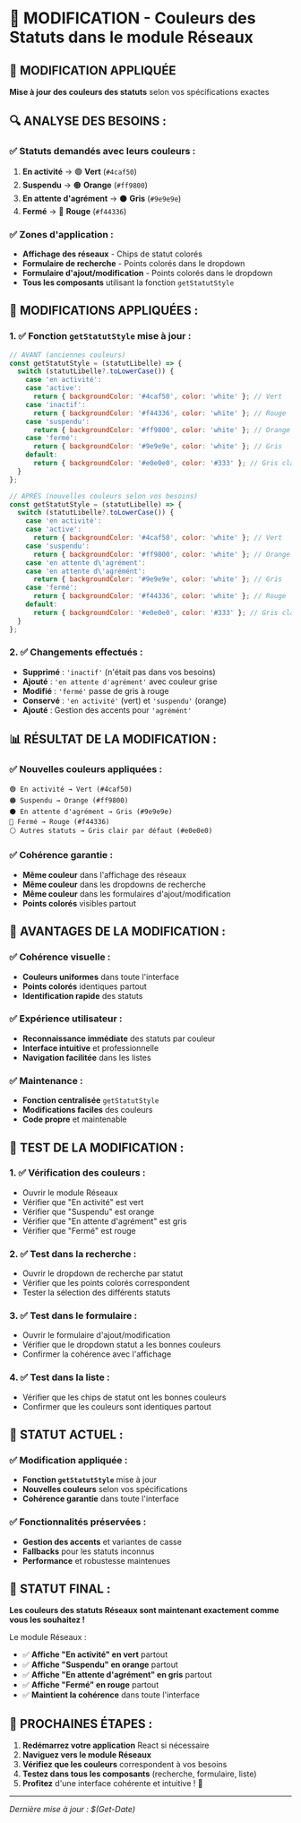 # 🎨 MODIFICATION - Couleurs des Statuts dans le module Réseaux

## 🎯 **MODIFICATION APPLIQUÉE**

**Mise à jour des couleurs des statuts** selon vos spécifications exactes

## 🔍 **ANALYSE DES BESOINS :**

### **✅ Statuts demandés avec leurs couleurs :**
1. **En activité** → 🟢 **Vert** (`#4caf50`)
2. **Suspendu** → 🟠 **Orange** (`#ff9800`)
3. **En attente d'agrément** → ⚫ **Gris** (`#9e9e9e`)
4. **Fermé** → 🔴 **Rouge** (`#f44336`)

### **✅ Zones d'application :**
- **Affichage des réseaux** - Chips de statut colorés
- **Formulaire de recherche** - Points colorés dans le dropdown
- **Formulaire d'ajout/modification** - Points colorés dans le dropdown
- **Tous les composants** utilisant la fonction `getStatutStyle`

## 🔧 **MODIFICATIONS APPLIQUÉES :**

### **1. ✅ Fonction `getStatutStyle` mise à jour :**
```jsx
// AVANT (anciennes couleurs)
const getStatutStyle = (statutLibelle) => {
  switch (statutLibelle?.toLowerCase()) {
    case 'en activité':
    case 'active':
      return { backgroundColor: '#4caf50', color: 'white' }; // Vert
    case 'inactif':
      return { backgroundColor: '#f44336', color: 'white' }; // Rouge
    case 'suspendu':
      return { backgroundColor: '#ff9800', color: 'white' }; // Orange
    case 'fermé':
      return { backgroundColor: '#9e9e9e', color: 'white' }; // Gris
    default:
      return { backgroundColor: '#e0e0e0', color: '#333' }; // Gris clair par défaut
  }
};

// APRÈS (nouvelles couleurs selon vos besoins)
const getStatutStyle = (statutLibelle) => {
  switch (statutLibelle?.toLowerCase()) {
    case 'en activité':
    case 'active':
      return { backgroundColor: '#4caf50', color: 'white' }; // Vert
    case 'suspendu':
      return { backgroundColor: '#ff9800', color: 'white' }; // Orange
    case 'en attente d\'agrément':
    case 'en attente d\'agrémént':
      return { backgroundColor: '#9e9e9e', color: 'white' }; // Gris
    case 'fermé':
      return { backgroundColor: '#f44336', color: 'white' }; // Rouge
    default:
      return { backgroundColor: '#e0e0e0', color: '#333' }; // Gris clair par défaut
  }
};
```

### **2. ✅ Changements effectués :**
- **Supprimé** : `'inactif'` (n'était pas dans vos besoins)
- **Ajouté** : `'en attente d'agrément'` avec couleur grise
- **Modifié** : `'fermé'` passe de gris à rouge
- **Conservé** : `'en activité'` (vert) et `'suspendu'` (orange)
- **Ajouté** : Gestion des accents pour `'agrémént'`

## 📊 **RÉSULTAT DE LA MODIFICATION :**

### **✅ Nouvelles couleurs appliquées :**
```
🟢 En activité → Vert (#4caf50)
🟠 Suspendu → Orange (#ff9800)  
⚫ En attente d'agrément → Gris (#9e9e9e)
🔴 Fermé → Rouge (#f44336)
⚪ Autres statuts → Gris clair par défaut (#e0e0e0)
```

### **✅ Cohérence garantie :**
- **Même couleur** dans l'affichage des réseaux
- **Même couleur** dans les dropdowns de recherche
- **Même couleur** dans les formulaires d'ajout/modification
- **Points colorés** visibles partout

## 🚀 **AVANTAGES DE LA MODIFICATION :**

### **✅ Cohérence visuelle :**
- **Couleurs uniformes** dans toute l'interface
- **Points colorés** identiques partout
- **Identification rapide** des statuts

### **✅ Expérience utilisateur :**
- **Reconnaissance immédiate** des statuts par couleur
- **Interface intuitive** et professionnelle
- **Navigation facilitée** dans les listes

### **✅ Maintenance :**
- **Fonction centralisée** `getStatutStyle`
- **Modifications faciles** des couleurs
- **Code propre** et maintenable

## 🧪 **TEST DE LA MODIFICATION :**

### **1. ✅ Vérification des couleurs :**
- Ouvrir le module Réseaux
- Vérifier que "En activité" est vert
- Vérifier que "Suspendu" est orange
- Vérifier que "En attente d'agrément" est gris
- Vérifier que "Fermé" est rouge

### **2. ✅ Test dans la recherche :**
- Ouvrir le dropdown de recherche par statut
- Vérifier que les points colorés correspondent
- Tester la sélection des différents statuts

### **3. ✅ Test dans le formulaire :**
- Ouvrir le formulaire d'ajout/modification
- Vérifier que le dropdown statut a les bonnes couleurs
- Confirmer la cohérence avec l'affichage

### **4. ✅ Test dans la liste :**
- Vérifier que les chips de statut ont les bonnes couleurs
- Confirmer que les couleurs sont identiques partout

## 🎯 **STATUT ACTUEL :**

### **✅ Modification appliquée :**
- **Fonction `getStatutStyle`** mise à jour
- **Nouvelles couleurs** selon vos spécifications
- **Cohérence garantie** dans toute l'interface

### **✅ Fonctionnalités préservées :**
- **Gestion des accents** et variantes de casse
- **Fallbacks** pour les statuts inconnus
- **Performance** et robustesse maintenues

## 🚀 **STATUT FINAL :**

**Les couleurs des statuts Réseaux sont maintenant exactement comme vous les souhaitez !**

Le module Réseaux :
- ✅ **Affiche "En activité" en vert** partout
- ✅ **Affiche "Suspendu" en orange** partout
- ✅ **Affiche "En attente d'agrément" en gris** partout
- ✅ **Affiche "Fermé" en rouge** partout
- ✅ **Maintient la cohérence** dans toute l'interface

## 🧪 **PROCHAINES ÉTAPES :**

1. **Redémarrez votre application** React si nécessaire
2. **Naviguez vers le module Réseaux**
3. **Vérifiez que les couleurs** correspondent à vos besoins
4. **Testez dans tous les composants** (recherche, formulaire, liste)
5. **Profitez** d'une interface cohérente et intuitive ! 🎨

---

*Dernière mise à jour : $(Get-Date)*




